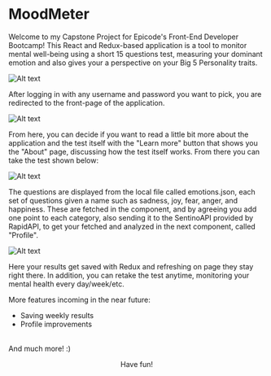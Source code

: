 <h1>MoodMeter</h1>

Welcome to my Capstone Project for Epicode's Front-End Developer Bootcamp!
This React and Redux-based application is a tool to monitor mental well-being using a short 15 questions test, measuring your dominant emotion and also gives your a perspective on your Big 5 Personality traits.

<img
  src="https://i.imgur.com/RfTnsNV.png"
  alt="Alt text"
  title="Optional title"
  style="display: inline-block; margin: 0 auto; max-width: 300px"/>
  
  After logging in with any username and password you want to pick, you are redirected to the front-page of the application.
  
  <img
  src="https://i.imgur.com/eV85et6.png"
  alt="Alt text"
  title="Optional title"
  style="display: inline-block; margin: 0 auto; max-width: 300px"/>
  
  From here, you can decide if you want to read a little bit more about the application and the test itself with the "Learn more" button that shows you the "About" page, discussing how the test itself works. From there you can take the test shown below: 
  
  <img
  src="https://i.imgur.com/MDAVPdi.png"
  alt="Alt text"
  title="Optional title"
  style="display: inline-block; margin: 0 auto; max-width: 300px"/>
  
  The questions are displayed from the local file called emotions.json, each set of questions given a name such as sadness, joy, fear, anger, and happiness. These are fetched in the component, and by agreeing you add one point to each category, also sending it to the SentinoAPI provided by RapidAPI, to get your fetched and analyzed in the next component, called "Profile".
  
  
  <img
  src="https://i.imgur.com/6qH1AGB.png"
  alt="Alt text"
  title="Optional title"
  style="display: inline-block; margin: 0 auto; max-width: 300px"/>
  
  Here your results get saved with Redux and refreshing on page they stay right there. In addition, you can retake the test anytime, monitoring your mental health every day/week/etc.
  
  More features incoming in the near future:
  - Saving weekly results
  - Profile improvements
  <br>
  And much more! :)
  
  <p align="center">Have fun!</p>
